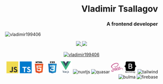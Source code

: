 <h1 align="right">Vladimir Tsallagov</h1>
<h3 align="right">A frontend developer</h3>
<p align="left"> <img src="https://komarev.com/ghpvc/?username=vladimir199406&label=Profile%20views&color=0e75b6&style=flat" alt="vladimir199406" /> </p>


<!-- <p align="left"> <a href="https://github.com/ryo-ma/github-profile-trophy"><img src="https://github-profile-trophy.vercel.app/?username=vladimir199406" alt="vladimir199406" /></a> </p>
<hr> -->
<p align="center">
  <a href="https://github.com/Vladimir199406">
    <img height="180em" src="https://github-readme-stats-eight-theta.vercel.app/api?username=Vladimir199406&show_icons=true&theme=algolia&include_all_commits=true&count_private=true"/>
    <img height="180em" src="https://github-readme-stats-eight-theta.vercel.app/api/top-langs/?username=Vladimir199406&hide=python&layout=compact&langs_count=8&theme=algolia"/>
    <br>
    <br>
    <img height="180em" src="https://github-readme-streak-stats.herokuapp.com/?user=vladimir199406&" alt="vladimir199406" />
  </a>
</p>

<div align="right">
  <img src="https://raw.githubusercontent.com/devicons/devicon/master/icons/javascript/javascript-original.svg" alt="javascript" width="40" height="40"/>
  <img src="https://raw.githubusercontent.com/devicons/devicon/master/icons/typescript/typescript-original.svg" alt="typescript" width="40" height="40"/>
  <img src="https://raw.githubusercontent.com/devicons/devicon/master/icons/html5/html5-original-wordmark.svg" alt="html5" width="40" height="40"/>
  <img src="https://raw.githubusercontent.com/devicons/devicon/master/icons/css3/css3-original-wordmark.svg" alt="css3" width="40" height="40"/>
  <img src="https://raw.githubusercontent.com/devicons/devicon/master/icons/vuejs/vuejs-original-wordmark.svg" alt="vuejs" width="40" height="40"/>
  <img src="https://www.vectorlogo.zone/logos/nuxtjs/nuxtjs-icon.svg" alt="nuxtjs" width="40" height="40"/> 
  <img src="https://cdn.quasar.dev/logo/svg/quasar-logo.svg" alt="quasar" width="40" height="40"/>
  <img src="https://raw.githubusercontent.com/devicons/devicon/master/icons/sass/sass-original.svg" alt="sass" width="40" height="40"/>
  <img src="https://raw.githubusercontent.com/devicons/devicon/master/icons/bootstrap/bootstrap-plain-wordmark.svg" alt="bootstrap" width="40" height="40"/>
  <img src="https://www.vectorlogo.zone/logos/tailwindcss/tailwindcss-icon.svg" alt="tailwind" width="40" height="40"/>
  <img src="https://raw.githubusercontent.com/gilbarbara/logos/804dc257b59e144eaca5bc6ffd16949752c6f789/logos/bulma.svg" alt="bulma" width="40" height="40"/>
  <img src="https://www.vectorlogo.zone/logos/firebase/firebase-icon.svg" alt="firebase" width="40" height="40"/>
</div>
